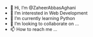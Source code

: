 - 👋 Hi, I’m @ZaheerAbbasAghani
- 👀 I’m interested in Web Development
- 🌱 I’m currently learning Python
- 💞️ I’m looking to collaborate on ...
- 📫 How to reach me ...

<!---
ZaheerAbbasAghani/ZaheerAbbasAghani is a ✨ special ✨ repository because its `README.md` (this file) appears on your GitHub profile.
You can click the Preview link to take a look at your changes.
--->
